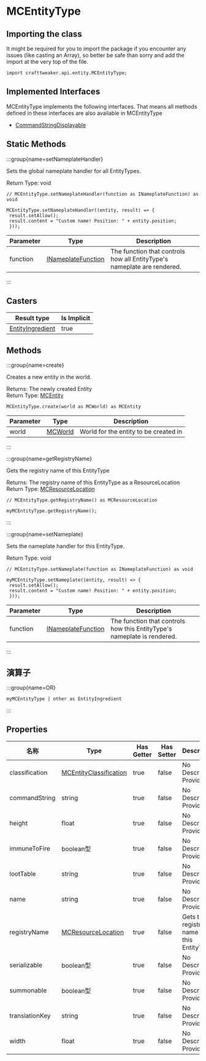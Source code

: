 # MCEntityType

## Importing the class

It might be required for you to import the package if you encounter any issues (like casting an Array), so better be safe than sorry and add the import at the very top of the file.
```zenscript
import crafttweaker.api.entity.MCEntityType;
```


## Implemented Interfaces
MCEntityType implements the following interfaces. That means all methods defined in these interfaces are also available in MCEntityType

- [CommandStringDisplayable](/vanilla/api/brackets/CommandStringDisplayable)

## Static Methods

:::group{name=setNameplateHandler}

Sets the global nameplate handler for all EntityTypes.

Return Type: void

```zenscript
// MCEntityType.setNameplateHandler(function as INameplateFunction) as void

MCEntityType.setNameplateHandler((entity, result) => {
 result.setAllow();
 result.content = "Custom name! Position: " + entity.position;
 }));
```

| Parameter | Type                                                         | Description                                                             |
| --------- | ------------------------------------------------------------ | ----------------------------------------------------------------------- |
| function  | [INameplateFunction](/vanilla/api/entity/INameplateFunction) | The function that controls how all EntityType's nameplate are rendered. |


:::

## Casters

| Result type                                              | Is Implicit |
| -------------------------------------------------------- | ----------- |
| [EntityIngredient](/vanilla/api/entity/EntityIngredient) | true        |

## Methods

:::group{name=create}

Creates a new entity in the world.

Returns: The newly created Entity  
Return Type: [MCEntity](/vanilla/api/entity/MCEntity)

```zenscript
MCEntityType.create(world as MCWorld) as MCEntity
```

| Parameter | Type                                  | Description                           |
| --------- | ------------------------------------- | ------------------------------------- |
| world     | [MCWorld](/vanilla/api/world/MCWorld) | World for the entity to be created in |


:::

:::group{name=getRegistryName}

Gets the registry name of this EntityType

Returns: The registry name of this EntityType as a ResourceLocation  
Return Type: [MCResourceLocation](/vanilla/api/util/MCResourceLocation)

```zenscript
// MCEntityType.getRegistryName() as MCResourceLocation

myMCEntityType.getRegistryName();
```

:::

:::group{name=setNameplate}

Sets the nameplate handler for this EntityType.

Return Type: void

```zenscript
// MCEntityType.setNameplate(function as INameplateFunction) as void

myMCEntityType.setNameplate((entity, result) => {
 result.setAllow();
 result.content = "Custom name! Position: " + entity.position;
 }));
```

| Parameter | Type                                                         | Description                                                             |
| --------- | ------------------------------------------------------------ | ----------------------------------------------------------------------- |
| function  | [INameplateFunction](/vanilla/api/entity/INameplateFunction) | The function that controls how this EntityType's nameplate is rendered. |


:::


## 演算子

:::group{name=OR}

```zenscript
myMCEntityType | other as EntityIngredient
```

:::


## Properties

| 名称             | Type                                                                 | Has Getter | Has Setter | Description                               |
| -------------- | -------------------------------------------------------------------- | ---------- | ---------- | ----------------------------------------- |
| classification | [MCEntityClassification](/vanilla/api/entity/MCEntityClassification) | true       | false      | No Description Provided                   |
| commandString  | string                                                               | true       | false      | No Description Provided                   |
| height         | float                                                                | true       | false      | No Description Provided                   |
| immuneToFire   | boolean型                                                             | true       | false      | No Description Provided                   |
| lootTable      | string                                                               | true       | false      | No Description Provided                   |
| name           | string                                                               | true       | false      | No Description Provided                   |
| registryName   | [MCResourceLocation](/vanilla/api/util/MCResourceLocation)           | true       | false      | Gets the registry name of this EntityType |
| serializable   | boolean型                                                             | true       | false      | No Description Provided                   |
| summonable     | boolean型                                                             | true       | false      | No Description Provided                   |
| translationKey | string                                                               | true       | false      | No Description Provided                   |
| width          | float                                                                | true       | false      | No Description Provided                   |

